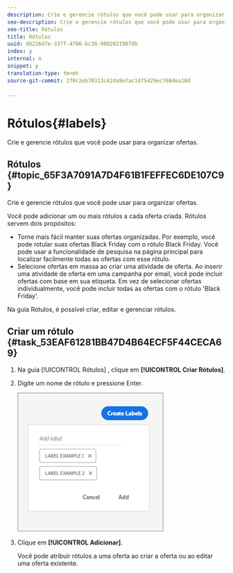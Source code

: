 ```yaml
---
description: Crie e gerencie rótulos que você pode usar para organizar ofertas.
seo-description: Crie e gerencie rótulos que você pode usar para organizar ofertas.
seo-title: Rótulos
title: Rótulos
uuid: d6226d7e-337f-4706-bc38-9002821987db
index: y
internal: n
snippet: y
translation-type: tm+mt
source-git-commit: 2f0c2eb70313c42da9e7ac1d75429ec768dea10d

---
```



# Rótulos{#labels}

Crie e gerencie rótulos que você pode usar para organizar ofertas.

## Rótulos {#topic_65F3A7091A7D4F61B1FEFFEC6DE107C9}

Crie e gerencie rótulos que você pode usar para organizar ofertas.

Você pode adicionar um ou mais rótulos a cada oferta criada. Rótulos servem dois propósitos:

* Torne mais fácil manter suas ofertas organizadas. Por exemplo, você pode rotular suas ofertas Black Friday com o rótulo Black Friday. Você pode usar a funcionalidade de pesquisa na página principal para localizar facilmente todas as ofertas com esse rótulo.
* Selecione ofertas em massa ao criar uma atividade de oferta. Ao inserir uma atividade de oferta em uma campanha por email, você pode incluir ofertas com base em sua etiqueta. Em vez de selecionar ofertas individualmente, você pode incluir todas as ofertas com o rótulo &#39;Black Friday&#39;.

Na guia Rótulos, é possível criar, editar e gerenciar rótulos.

## Criar um rótulo {#task_53EAF61281BB47D4B64ECF5F44CECA69}

1. Na guia [!UICONTROL Rótulos] , clique em **[!UICONTROL Criar Rótulos]**.
1. Digite um nome de rótulo e pressione Enter.

   ![](assets/create-label.png)

1. Clique em **[!UICONTROL Adicionar]**.

   Você pode atribuir rótulos a uma oferta ao criar a oferta ou ao editar uma oferta existente.